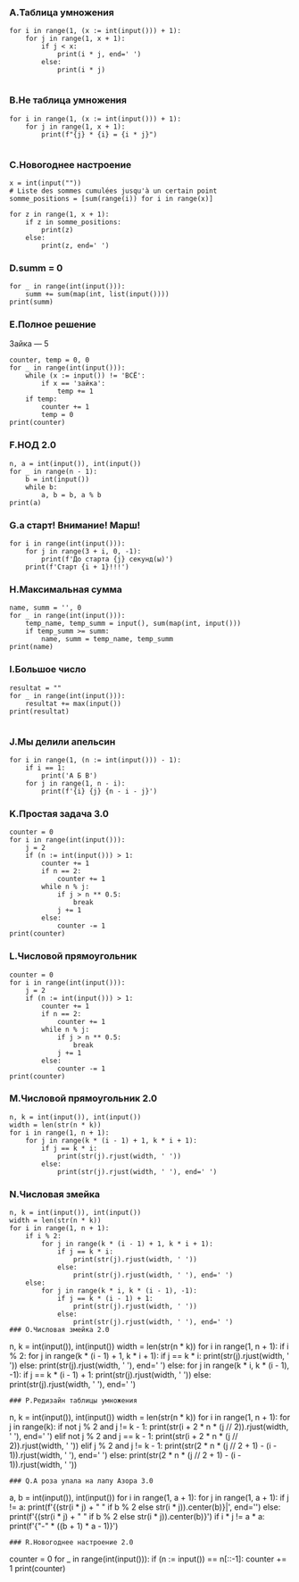 ### A.Таблица умножения
```
for i in range(1, (x := int(input())) + 1):
    for j in range(1, x + 1):
        if j < x:
            print(i * j, end=' ')
        else:
            print(i * j)


```
### B.Не таблица умножения
```
for i in range(1, (x := int(input())) + 1):
    for j in range(1, x + 1):
        print(f"{j} * {i} = {i * j}")


```
### C.Новогоднее настроение
```
x = int(input(""))
# Liste des sommes cumulées jusqu'à un certain point
somme_positions = [sum(range(i)) for i in range(x)]

for z in range(1, x + 1):
    if z in somme_positions:
        print(z)
    else:
        print(z, end=' ')

```
### D.summ = 0
```
for _ in range(int(input())):
    summ += sum(map(int, list(input())))
print(summ)
```
### E.Полное решение
Зайка — 5
```
counter, temp = 0, 0
for _ in range(int(input())):
    while (x := input()) != 'ВСЁ':
        if x == 'зайка':
            temp += 1
    if temp:
        counter += 1
        temp = 0
print(counter)
```
### F.НОД 2.0
```
n, a = int(input()), int(input())
for _ in range(n - 1):
    b = int(input())
    while b:
        a, b = b, a % b
print(a)
```
### G.а старт! Внимание! Марш!
```
for i in range(int(input())):
    for j in range(3 + i, 0, -1):
        print(f'До старта {j} секунд(ы)')
    print(f'Старт {i + 1}!!!')
```
### H.Максимальная сумма
```
name, summ = '', 0
for _ in range(int(input())):
    temp_name, temp_summ = input(), sum(map(int, input()))
    if temp_summ >= summ:
        name, summ = temp_name, temp_summ
print(name)
```
### I.Большое число
```
resultat = ""
for _ in range(int(input())):
    resultat += max(input())
print(resultat)    
    
```
### J.Мы делили апельсин
```
for i in range(1, (n := int(input())) - 1):
    if i == 1:
        print('А Б В')
    for j in range(1, n - i):
        print(f'{i} {j} {n - i - j}')
```
### K.Простая задача 3.0
```
counter = 0
for i in range(int(input())):
    j = 2
    if (n := int(input())) > 1:
        counter += 1
        if n == 2:
            counter += 1
        while n % j:
            if j > n ** 0.5:
                break
            j += 1
        else:
            counter -= 1
print(counter)
```
### L.Числовой прямоугольник
```
counter = 0
for i in range(int(input())):
    j = 2
    if (n := int(input())) > 1:
        counter += 1
        if n == 2:
            counter += 1
        while n % j:
            if j > n ** 0.5:
                break
            j += 1
        else:
            counter -= 1
print(counter)
```
### M.Числовой прямоугольник 2.0
```
n, k = int(input()), int(input())
width = len(str(n * k))
for i in range(1, n + 1):
    for j in range(k * (i - 1) + 1, k * i + 1):
        if j == k * i:
            print(str(j).rjust(width, ' '))
        else:
            print(str(j).rjust(width, ' '), end=' ')
```
### N.Числовая змейка
```
n, k = int(input()), int(input())
width = len(str(n * k))
for i in range(1, n + 1):
    if i % 2:
        for j in range(k * (i - 1) + 1, k * i + 1):
            if j == k * i:
                print(str(j).rjust(width, ' '))
            else:
                print(str(j).rjust(width, ' '), end=' ')
    else:
        for j in range(k * i, k * (i - 1), -1):
            if j == k * (i - 1) + 1:
                print(str(j).rjust(width, ' '))
            else:
                print(str(j).rjust(width, ' '), end=' ')
### O.Числовая змейка 2.0
```
n, k = int(input()), int(input())
width = len(str(n * k))
for i in range(1, n + 1):
    if i % 2:
        for j in range(k * (i - 1) + 1, k * i + 1):
            if j == k * i:
                print(str(j).rjust(width, ' '))
            else:
                print(str(j).rjust(width, ' '), end=' ')
    else:
        for j in range(k * i, k * (i - 1), -1):
            if j == k * (i - 1) + 1:
                print(str(j).rjust(width, ' '))
            else:
                print(str(j).rjust(width, ' '), end=' ')
```
### P.Редизайн таблицы умножения
```
n, k = int(input()), int(input())
width = len(str(n * k))
for i in range(1, n + 1):
    for j in range(k):
        if not j % 2 and j != k - 1:
            print(str(i + 2 * n * (j // 2)).rjust(width, ' '), end=' ')
        elif not j % 2 and j == k - 1:
            print(str(i + 2 * n * (j // 2)).rjust(width, ' '))
        elif j % 2 and j != k - 1:
            print(str(2 * n * (j // 2 + 1) - (i - 1)).rjust(width, ' '), end=' ')
        else:
            print(str(2 * n * (j // 2 + 1) - (i - 1)).rjust(width, ' '))

```
### Q.А роза упала на лапу Азора 3.0
```
a, b = int(input()), int(input())
for i in range(1, a + 1):
    for j in range(1, a + 1):
        if j != a:
            print(f'{(str(i * j) + " " if b % 2 else str(i * j)).center(b)}|', end='')
        else:
            print(f'{(str(i * j) + " " if b % 2 else str(i * j)).center(b)}')
    if i * j != a * a:
        print(f'{"-" * ((b + 1) * a - 1)}')
```
### R.Новогоднее настроение 2.0
```
counter = 0
for _ in range(int(input())):
    if (n := input()) == n[::-1]:
        counter += 1
print(counter)
```
